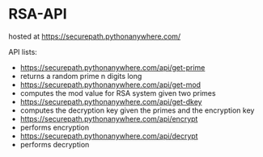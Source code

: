 # RSA-API 

hosted at https://securepath.pythonanywhere.com/ 

API lists: 
* https://securepath.pythonanywhere.com/api/get-prime 
*   returns a random prime n digits long 
* https://securepath.pythonanywhere.com/api/get-mod
*   computes the mod value for RSA system given two primes 
* https://securepath.pythonanywhere.com/api/get-dkey
*   computes the decryption key given the primes and the encryption key 
* https://securepath.pythonanywhere.com/api/encrypt
*   performs encryption 
* https://securepath.pythonanywhere.com/api/decrypt
*   performs decryption 



